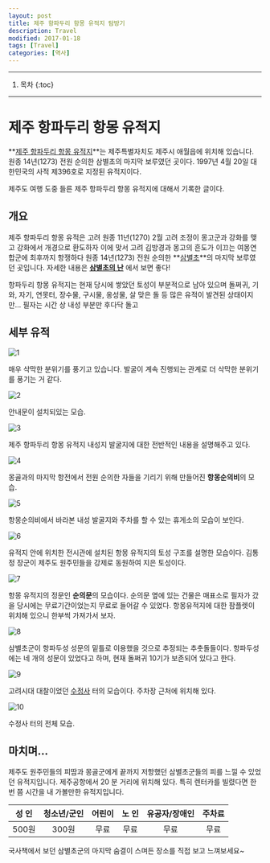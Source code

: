 ```yaml
---
layout: post
title: 제주 항파두리 항몽 유적지 탐방기
description: Travel
modified: 2017-01-18
tags: [Travel]
categories: [역사]
---
```


---

1. 목차
{:toc}

---

# 제주 항파두리 항몽 유적지

**[제주 항파두리 항몽 유적지](http://www.chejuguide.com/jejutour/section_1/s_1_10.htm)**는 제주특별자치도 제주시 애월읍에 위치해 있습니다. 원종 14년(1273) 전원 순의한 삼별초의 마지막 보루였던 곳이다. 1997년 4월 20일 대한민국의 사적 제396호로 지정된 유적지이다.

제주도 여행 도중 들른 제주 항파두리 항몽 유적지에 대해서 기록한 글이다.

## 개요

제주 항파두리 항몽 유적은 고려 원종 11년(1270) 2월 고려 조정이 몽고군과 강화를 맺고 강화에서 개경으로 환도하자 이에 맞서 고려 김방경과 몽고의 흔도가 이끄는 여몽연합군에 최후까지 항쟁하다 원종 14년(1273) 전원 순의한 **[삼별초](https://ko.wikipedia.org/wiki/%EC%82%BC%EB%B3%84%EC%B4%88)**의 마지막 보루였던 곳입니다. 자세한 내용은 **[삼별초의 난](https://ko.wikipedia.org/wiki/%EC%82%BC%EB%B3%84%EC%B4%88%EC%9D%98_%EB%82%9C)** 에서 보면 좋다!

항파두리 항몽 유적지는 현재 당시에 쌓았던 토성이 부분적으로 남아 있으며 돌쩌귀, 기와, 자기, 연못터, 장수물, 구시물, 옹성물, 살 맞은 돌 등 많은 유적이 발견된 상태이지만… 필자는 시간 상 내성 부분만 후다닥 돌고 

<!-- more -->

## 세부 유적

![1](https://raw.githubusercontent.com/goodseonbi/duckfactory/gh-pages/images/categories/history/travel/jejumongolruins/1.jpg)

매우 삭막한 분위기를 풍기고 있습니다. 발굴이 계속 진행되는 관계로 더 삭막한 분위기를 풍기는 거 같다.



![2](https://raw.githubusercontent.com/goodseonbi/duckfactory/gh-pages/images/categories/history/travel/jejumongolruins/2.jpg)

안내문이 설치되있는 모습. 



![3](https://raw.githubusercontent.com/goodseonbi/duckfactory/gh-pages/images/categories/history/travel/jejumongolruins/3.jpg)

제주 항파두리 항몽 유적지 내성지 발굴지에 대한 전반적인 내용을 설명해주고 있다.



![4](https://raw.githubusercontent.com/goodseonbi/duckfactory/gh-pages/images/categories/history/travel/jejumongolruins/4.jpg)

몽골과의 마지막 항전에서 전원 순의한 자들을 기리기 위해 만들어진 **항몽순의비**의 모습.



![5](https://raw.githubusercontent.com/goodseonbi/duckfactory/gh-pages/images/categories/history/travel/jejumongolruins/5.jpg)

항몽순의비에서 바라본 내성 발굴지와 주차를 할 수 있는 휴게소의 모습이 보인다.



![6](https://raw.githubusercontent.com/goodseonbi/duckfactory/gh-pages/images/categories/history/travel/jejumongolruins/6.jpg)

유적지 안에 위치한 전시관에 설치된 항몽 유적지의 토성 구조를 설명한 모습이다. 김통정 장군이 제주도 원주민들을 강제로 동원하여 지은 토성이다. 



![7](https://raw.githubusercontent.com/goodseonbi/duckfactory/gh-pages/images/categories/history/travel/jejumongolruins/7.jpg)

항몽 유적지의 정문인 **순의문**의 모습이다. 순의문 옆에 있는 건물은 매표소로 필자가 갔을 당시에는 무료기간이었는지 무료로 들어갈 수 있었다. 항몽유적지에 대한 팜플렛이 위치해 있으니 한부씩 가져가서 보자.



![8](https://raw.githubusercontent.com/goodseonbi/duckfactory/gh-pages/images/categories/history/travel/jejumongolruins/8.jpg)

삼별초군이 항파두성 성문의 밑틀로 이용했을 것으로 추정되는 추춧돌들이다. 항파두성에는 네 개의 성문이 있었다고 하며, 현재 돌쩌귀 10기가 보존되어 있다고 한다.



![9](https://raw.githubusercontent.com/goodseonbi/duckfactory/gh-pages/images/categories/history/travel/jejumongolruins/9.jpg)

고려시대 대찰이었던 [수정사](http://www.oneclick.or.kr/bbs/boardView.do?id=81&bIdx=50462&page=1&menuId=133&bc=0) 터의 모습이다. 주차장 근처에 위치해 있다.



![10](https://raw.githubusercontent.com/goodseonbi/duckfactory/gh-pages/images/categories/history/travel/jejumongolruins/10.jpg)

수정사 터의 전체 모습.



## 마치며...

제주도 원주민들의 피땀과 몽골군에게 끝까지 저항했던 삼별초군들의 피를 느낄 수 있었던 유적지입니다. 제주공항에서 20 분 거리에 위치해 있다. 특히 렌터카를 빌렸다면 한번 쯤 시간을 내 가볼만한 유적지입니다.

| 성 인  | 청소년/군인 | 어린이  | 노 인  | 유공자/장애인 | 주차료  |
| :--: | :----: | :--: | :--: | :-----: | :--: |
| 500원 |  300원  |  무료  |  무료  |   무료    |  무료  |

국사책에서 보던 삼별초군의 마지막 숨결이 스며든 장소를 직접 보고 느껴보세요~